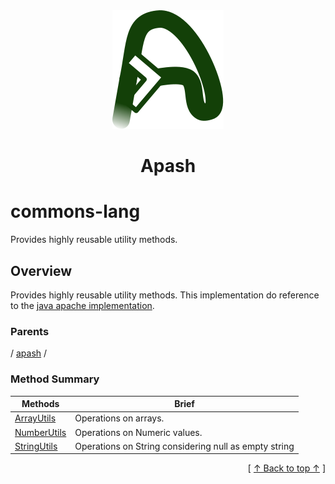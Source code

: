
<div align='center' id='apash-top'>
  <a href='https://github.com/hastec-fr/apash'>
    <img alt='apash-logo' src='../../../../../assets/apash-logo.svg'/>
  </a>

  # Apash
</div>

# commons-lang

Provides highly reusable utility methods.

## Overview

Provides highly reusable utility methods.
This implementation do reference to the [java apache implementation](http://commons.apache.org/proper/commons-lang/javadocs/api-3.1/).

### Parents
<!-- apash.parentBegin -->
[](../../.md) / [apash](../apash.md) / 
<!-- apash.parentEnd -->

### Method Summary
<!-- apash.summaryTableBegin -->
| Methods                  | Brief                                 |
|--------------------------|---------------------------------------|
|[ArrayUtils](commons-lang/ArrayUtils.md)|Operations on arrays.|
|[NumberUtils](commons-lang/NumberUtils.md)|Operations on Numeric values.|
|[StringUtils](commons-lang/StringUtils.md)|Operations on String considering null as empty string|
<!-- apash.summaryTableEnd -->



  <div align='right'>[ <a href='#apash-top'>↑ Back to top ↑</a> ]</div>


